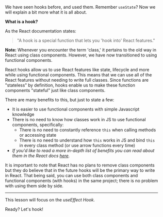 We have seen hooks before, and used them. 
Remember `useState`?
Now we will explain a bit more what it is all about.

**What is a hook?**

  

As the React documentation states:

>"A hook is a special function that lets you 'hook into' React features."

  
**Note:**
Whenever you encounter the term 'class,' it pertains to the old way in React using class components. However, we have now transitioned to using functional components.

React hooks allow us to use React features like state, lifecycle and more while using functional components. This means that we can use all of the React features without needing to write full classes.
Since functions are "stateless" by definition, hooks enable us to make these function components "stateful" just like class components.
  

There are many benefits to this, but just to state a few:

-   It is easier to use functional components with simple Javascript knowledge
-   There is no need to know how classes work in JS to use functional components, specifically:
    -   There is no need to constantly reference `this` when calling methods or accessing state
    -   There is no need to understand how `this` works in JS and bind `this` in every class method (or use arrow functions every time)
-   _If you'd like to read a more in-depth list of benefits you can read about them in the React docs_ [_here_](https://reactjs.org/docs/hooks-intro.html#motivation)_._

  

It is important to note that React has no plans to remove class components but they do believe that in the future hooks will be the primary way to write in React. That being said, you can use both class components and functional components (with hooks) in the same project; there is no problem with using them side by side.

  

----------

  

This lesson will focus on the _useEffect Hook._

  

Ready? Let's hook!